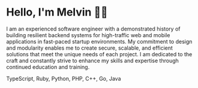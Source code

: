 # Hello, I'm Melvin 👋🏿
I am an experienced software engineer with a demonstrated history of building resilient backend systems for high-traffic web and mobile applications in fast-paced startup environments. My commitment to design and modularity enables me to create secure, scalable, and efficient solutions that meet the unique needs of each project. I am dedicated to the craft and constantly strive to enhance my skills and expertise through continued education and training.

TypeScript, Ruby, Python, PHP, C++, Go, Java 

<!--
**melvinonyia/melvinonyia** is a ✨ _special_ ✨ repository because its `README.md` (this file) appears on your GitHub profile.

Here are some ideas to get you started:

- 🔭 I’m currently working on ...
- 🌱 I’m currently learning ...
- 👯 I’m looking to collaborate on ...
- 🤔 I’m looking for help with ...
- 💬 Ask me about ...
- 📫 How to reach me: ...
- 😄 Pronouns: ...
- ⚡ Fun fact: ...
-->
